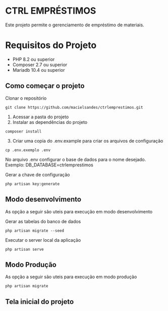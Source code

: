 <h1>CTRL EMPRÉSTIMOS</h1>

Este projeto permite o gerenciamento de empréstimo de materiais.

# Requisitos do Projeto
* PHP 8.2 ou superior
* Composer 2.7 ou superior
* Mariadb 10.4 ou superior

## Como começar o projeto


Clonar o repositório
```
git clone https://github.com/macielsandes/ctrlemprestimos.git
```

1. Acessar a pasta do projeto 
2. Instalar as dependências do projeto
```
composer install 
```
3. Criar uma copia do .env.example para criar os arquivos de configuração
```
cp .env.exemplo .env
``` 
No arquivo .env configurar o base de dados para o nome desejado. Exemplo: DB_DATABASE=ctrlemprestimos

Gerar a chave de configuração
```
php artisan key:generate
```
## Modo desenvolvimento 
As opção a seguir são uteis para execução em modo desenvolvimento

Gerar as tabelas do banco de dados
```
php artisan migrate --seed
```
Executar o server local da aplicação 

```
php artisan serve
```

## Modo Produção
As opção a seguir são uteis para execução em modo produção
```
php artisan migrate
```

<h2> Tela inicial do projeto</h2>